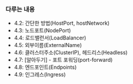 ### 다루는 내용 
- 4.2: 간단한 방법(HostPort, hostNetwork)
- 4.3: 노드포트(NodePort)
- 4.4: 로드밸런서(LoadBalancer)
- 4.5: 외부이름(ExternalName)
- 4.6: 클러스터주소(ClusterIP), 헤드리스(Headless)
- 4.7: [알아두기] - 포트 포워딩(port-forward)
- 4.8: 엔드포인트(Endpoints)
- 4.9: 인그레스(Ingress)
